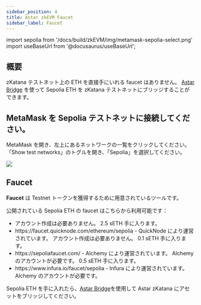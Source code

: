 ```yaml
---
sidebar_position: 4
title: Astar zkEVM Faucet
sidebar_label: Faucet
---
```


import sepolia from '/docs/build/zkEVM/img/metamask-sepolia-select.png'
import useBaseUrl from '@docusaurus/useBaseUrl';

## 概要

zKatana テストネット上の ETH を直接手にいれる faucet はありません。 [Astar Bridge](./bridge-to-zkevm.md) を使って Sepolia ETH を zKatana テストネットにブリッジすることができます。

## MetaMask を Sepolia テストネットに接続してください。

MetaMask を開き、左上にあるネットワークの一覧をクリックしてください。 「Show test networks」のトグルを開き、「Sepolia」を選択してください。

<div style={{textAlign: 'center'}}>
  <img src={sepolia} style={{width: 400}} />
  </div>

## Faucet

**Faucet** は Testnet トークンを獲得するために用意されているツールです。

公開されている Sepolia ETH の faucet はこちらから利用可能です：

- アカウント作成は必要ありません。 2.5 sETH 手に入ります。
- https\://faucet.quicknode.com/ethereum/sepolia - QuickNode により運営されています。 アカウント作成は必要ありません。 0.1 sETH 手に入ります。
- https\://sepoliafaucet.com/ - Alchemy により運営されています。 Alchemy のアカウントが必要です。 0.5 sETH 手に入ります。
- https\://www\.infura.io/faucet/sepolia - Infura により運営されています。 Alchemy のアカウントが必要です。

Sepolia ETH を手に入れたら、[Astar Bridge](./bridge-to-zkevm)を使用して Astar zKatana にアセットをブリッジしてください。
